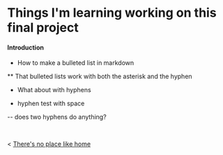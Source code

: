 # Things I'm learning working on this final project

#### Introduction

* How to make a bulleted list in markdown

** That bulleted lists work with both the asterisk and the hyphen

- What about with hyphens

- hyphen test with space

-- does two hyphens do anything?






  &nbsp; &nbsp; &nbsp; &nbsp;
  

< [There's no place like home](./index.md)
